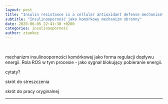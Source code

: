 ```yaml
---
layout: post
title: "Insulin resistance is a cellular antioxidant defense mechanism"
subtitle: "Insulinooporność jako komórkowy mechanizm obronny"
date: 2020-06-05 22:41:38 +0200
categories: insulinooporność
author: ztankoz
---
```


<br>

mechanizm insulinooporności komórkowej jako forma regulacji dopływu energii. Rola ROS w tym procesie - jako sygnał blokujący pobieranie energii.

cytaty?

skrót do streszczenia

skrót do pracy oryginalnej
<br>

<hr>
<br>
